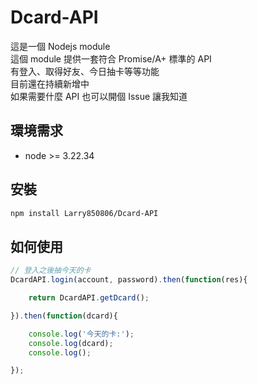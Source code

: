 # Dcard-API

這是一個 Nodejs module<br>
這個 module 提供一套符合 Promise/A+ 標準的 API<br>
有登入、取得好友、今日抽卡等等功能<br>
目前還在持續新增中<br>
如果需要什麼 API 也可以開個 Issue 讓我知道<br>

## 環境需求

- node >= 3.22.34

## 安裝

```bash
npm install Larry850806/Dcard-API
```

## 如何使用

```js
// 登入之後抽今天的卡
DcardAPI.login(account, password).then(function(res){

    return DcardAPI.getDcard();

}).then(function(dcard){

    console.log('今天的卡:');
    console.log(dcard);
    console.log();

});
```
